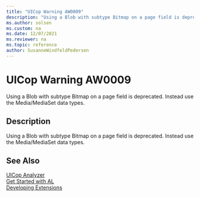 ```yaml
---
title: "UICop Warning AW0009"
description: "Using a Blob with subtype Bitmap on a page field is deprecated."
ms.author: solsen
ms.custom: na
ms.date: 12/07/2021
ms.reviewer: na
ms.topic: reference
author: SusanneWindfeldPedersen
---
```

[//]: # (START>DO_NOT_EDIT)
[//]: # (IMPORTANT:Do not edit any of the content between here and the END>DO_NOT_EDIT.)
[//]: # (Any modifications should be made in the .xml files in the ModernDev repo.)
# UICop Warning AW0009
Using a Blob with subtype Bitmap on a page field is deprecated. Instead use the Media/MediaSet data types.

## Description
Using a Blob with subtype Bitmap on a page field is deprecated. Instead use the Media/MediaSet data types.

[//]: # (IMPORTANT: END>DO_NOT_EDIT)
## See Also  
[UICop Analyzer](uicop.md)  
[Get Started with AL](../devenv-get-started.md)  
[Developing Extensions](../devenv-dev-overview.md)  